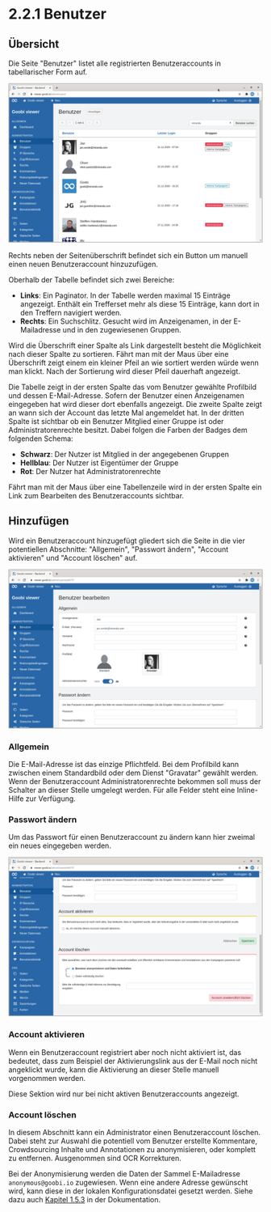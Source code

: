 # 2.2.1 Benutzer

## Übersicht

Die Seite "Benutzer" listet alle registrierten Benutzeraccounts in tabellarischer Form auf.

![&#xDC;bersicht der registrierten Benutzeraccounts](../../../.gitbook/assets/ui_2.2.1_1.png)

Rechts neben der Seitenüberschrift befindet sich ein Button um manuell einen neuen Benutzeraccount hinzuzufügen.

Oberhalb der Tabelle befindet sich zwei Bereiche:

* **Links**: Ein Paginator. In der Tabelle werden maximal 15 Einträge angezeigt. Enthält ein Trefferset mehr als diese 15 Einträge, kann dort in den Treffern navigiert werden.
* **Rechts**: Ein Suchschlitz. Gesucht wird im Anzeigenamen, in der E-Mailadresse und in den zugewiesenen Gruppen.

Wird die Überschrift einer Spalte als Link dargestellt besteht die Möglichkeit nach dieser Spalte zu sortieren. Fährt man mit der Maus über eine Überschrift zeigt einem ein kleiner Pfeil an wie sortiert werden würde wenn man klickt. Nach der Sortierung wird dieser Pfeil dauerhaft angezeigt.

Die Tabelle zeigt in der ersten Spalte das vom Benutzer gewählte Profilbild und dessen E-Mail-Adresse. Sofern der Benutzer einen Anzeigenamen eingegeben hat wird dieser dort ebenfalls angezeigt. Die zweite Spalte zeigt an wann sich der Account das letzte Mal angemeldet hat. In der dritten Spalte ist sichtbar ob ein Benutzer Mitglied einer Gruppe ist oder Administratorenrechte besitzt. Dabei folgen die Farben der Badges dem folgenden Schema:

* **Schwarz**: Der Nutzer ist Mitglied in der angegebenen Gruppen
* **Hellblau**: Der Nutzer ist Eigentümer der Gruppe
* **Rot**: Der Nutzer hat Administratorenrechte

Fährt man mit der Maus über eine Tabellenzeile wird in der ersten Spalte ein Link zum Bearbeiten des Benutzeraccounts sichtbar.

## Hinzufügen

Wird ein Benutzeraccount hinzugefügt gliedert sich die Seite in die vier potentiellen Abschnitte: "Allgemein", "Passwort ändern", "Account aktivieren" und "Account löschen" auf.

![Die Abschnitte &quot;Allgemein&quot; und &quot;Passwort &#xE4;ndern&quot;](../../../.gitbook/assets/ui_2.2.1_2.png)

### Allgemein

Die E-Mail-Adresse ist das einzige Pflichtfeld. Bei dem Profilbild kann zwischen einem Standardbild oder dem Dienst "Gravatar" gewählt werden. Wenn der Benutzeraccount Administratorenrechte bekommen soll muss der Schalter an dieser Stelle umgelegt werden. Für alle Felder steht eine Inline-Hilfe zur Verfügung.

### Passwort ändern

Um das Passwort für einen Benutzeraccount zu ändern kann hier zweimal ein neues eingegeben werden.

![Die Abschnitte &quot;Account aktivieren&quot; und &quot;Account l&#xF6;schen&quot;](../../../.gitbook/assets/ui_2.2.1_3.png)

### Account aktivieren

Wenn ein Benutzeraccount registriert aber noch nicht aktiviert ist, das bedeutet, dass zum Beispiel der Aktivierungslink aus der E-Mail noch nicht angeklickt wurde, kann die Aktivierung an dieser Stelle manuell vorgenommen werden.

Diese Sektion wird nur bei nicht aktiven Benutzeraccounts angezeigt.

### Account löschen

In diesem Abschnitt kann ein Administrator einen Benutzeraccount löschen. Dabei steht zur Auswahl die potentiell vom Benutzer erstellte Kommentare, Crowdsourcing Inhalte und Annotationen zu anonymisieren, oder komplett zu entfernen. Ausgenommen sind OCR Korrekturen.

Bei der Anonymisierung werden die Daten der Sammel E-Mailadresse `anonymous@goobi.io` zugewiesen. Wenn eine andere Adresse gewünscht wird, kann diese in der lokalen Konfigurationsdatei gesetzt werden. Siehe dazu auch [Kapitel 1.5.3](../../../conf/1/5/3.md) in der Dokumentation.

